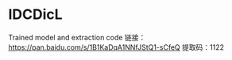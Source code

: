 # IDCDicL
Trained model and extraction code
链接：https://pan.baidu.com/s/1B1KaDqA1NNfJStQ1-sCfeQ 
提取码：1122